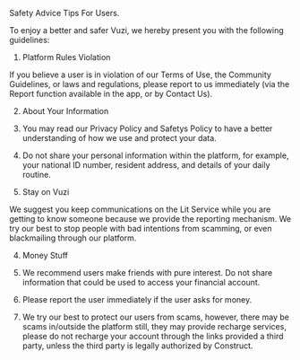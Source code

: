 Safety Advice
Tips For Users.

To enjoy a better and safer Vuzi, we hereby present you with the following guidelines:

1. Platform Rules Violation

If you believe a user is in violation of our Terms of Use, the Community Guidelines, or laws and regulations, please report to us immediately (via the Report function available in the app, or by Contact Us).

2. About Your Information

1. You may read our Privacy Policy and Safetys Policy to have a better understanding of how we use and protect your data.

2. Do not share your personal information within the platform, for example, your national ID number, resident address, and details of your daily routine.

3. Stay on Vuzi

We suggest you keep communications on the Lit Service while you are getting to know someone because we provide the reporting mechanism. We try our best to stop people with bad intentions from scamming, or even blackmailing through our platform.

4. Money Stuff

1. We recommend users make friends with pure interest. Do not share information that could be used to access your financial account.

2. Please report the user immediately if the user asks for money.

3. We try our best to protect our users from scams, however, there may be scams in/outside the platform still, they may provide recharge services, please do not recharge your account through the links provided a third party, unless the third party is legally authorized by Construct.
